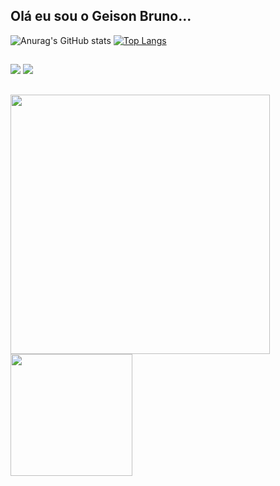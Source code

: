 ## Olá eu sou o Geison Bruno...


![Anurag's GitHub stats](https://github-readme-stats.vercel.app/api?username=geisonbruno1&show_icons=true&theme=transparent)
[![Top Langs](https://github-readme-stats.vercel.app/api/top-langs/?username=geisonbruno1&layout=compact&true&theme=transparent)](https://github.com/anuraghazra/github-readme-stats)

##

  <a href = "geisonbruno0@gmail.com"><img src="https://img.shields.io/badge/-Gmail-%23333?style=for-the-badge&logo=gmail&logoColor=white" target="_blank"></a>
  <a href="https://www.linkedin.com/in/geison-bruno-ab4079224/" target="_blank"><img src="https://img.shields.io/badge/-LinkedIn-%230077B5?style=for-the-badge&logo=linkedin&logoColor=white" target="_blank"></a> 
  
  ##
  
<img align="left" height="415px" src="https://github-readme-stats.vercel.app/api/top-langs/?username=Leothurm&langs_count=8&theme=vision-friendly-dark&hide_border=true">

<img align="left" height="195px" src="https://github-readme-stats.vercel.app/api?username=Leothurm&show_icons=true&theme=highcontrast">
